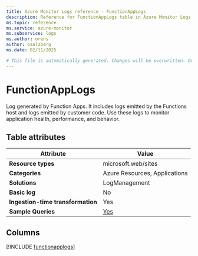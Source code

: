 ```yaml
---
title: Azure Monitor Logs reference - FunctionAppLogs
description: Reference for FunctionAppLogs table in Azure Monitor Logs.
ms.topic: reference
ms.service: azure-monitor
ms.subservice: logs
ms.author: orens
author: osalzberg
ms.date: 02/11/2025

# This file is automatically generated. Changes will be overwritten. Do not change this file directly.
---
```


# FunctionAppLogs

Log generated by Function Apps. It includes logs emitted by the Functions host and logs emitted by customer code. Use these logs to monitor application health, performance, and behavior.


## Table attributes

|Attribute|Value|
|---|---|
|**Resource types**|microsoft.web/sites|
|**Categories**|Azure Resources, Applications|
|**Solutions**| LogManagement|
|**Basic log**|No|
|**Ingestion-time transformation**|Yes|
|**Sample Queries**|[Yes](/azure/azure-monitor/reference/queries/functionapplogs)|



## Columns
  
[!INCLUDE [functionapplogs](~/reusable-content/ce-skilling/azure/includes/azure-monitor/reference/tables/functionapplogs-include.md)]
